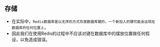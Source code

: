 ## 存储
* 在实际中，`Redis数据库是以无序的方式存放数据库键的，一个新加入的键可能会出现在数据库的任何位置上`，
* 因此我们在使用Redis的过程中不应该对键在数据库中的摆放位置做任何假设，以免造成错误。





